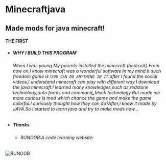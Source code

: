Minecraftjava
===
Made mods for java minecraft!
---

#### **THE FIRST**
 + ##### WHY I BUILD THIS PROGRAM
    ###### When I was young.My parents installed the minecraft (bedrock).From now on,I know minecraft was a wonderful software in my mind.It such freedom game is !```YOU CAN DO ANYTHING IN IT```.after I found the social videos,I understand minecraft can play with different way.I download the java minecraft.I learned many knowledges,such as redstone technology,auto farms and command_block technology.But made me more curious is mod which chance the game and make the game colorful.I curiously thought how they can do?After,I know it made by JAVA.So I started to learn java and try to make mods now...
   
 + ##### Thanks
    + ###### RUNOOB:A code learning website:
![RUNOOB](http://static.runoob.com/images/runoob-logo.png)


   

